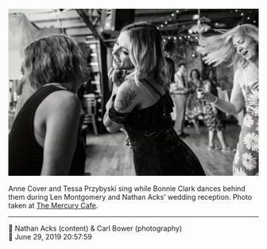 ![Anne Cover and Tessa Przybyski sing while Bonnie Clark dances behind them](assets/81001857aa273519f5103644c8604bb0.webp)

Anne Cover and Tessa Przybyski sing while Bonnie Clark dances behind them during Len Montgomery and Nathan Acks’ wedding reception. Photo taken at [The Mercury Cafe](http://mercurycafe.com/).

- - - -

<span aria-hidden="true">👥</span> Nathan Acks (content) & Carl Bower (photography)  
<span aria-hidden="true">📅</span> June 29, 2019 20:57:59
